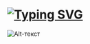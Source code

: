 # [![Typing SVG](https://readme-typing-svg.herokuapp.com?font=Lilita+One&size=39&pause=1000&color=000000&center=true&vCenter=true&random=true&width=500&lines=OtrabTool+by+Gostmi)](https://git.io/typing-svg)
![Alt-текст](https://i.postimg.cc/sXWyb1BP/Screenshot-663.png "Основное меню")
